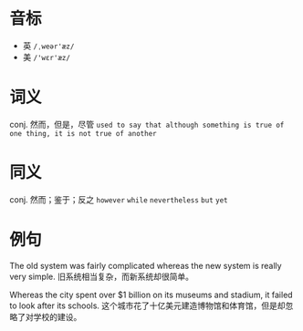 # 音标

- 英 `/ˌweər'æz/`
- 美 `/'wɛr'æz/`

# 词义

conj. 然而，但是，尽管
`used to say that although something is true of one thing, it is not true of another`

# 同义

conj. 然而；鉴于；反之
`however` `while` `nevertheless` `but` `yet`

# 例句

The old system was fairly complicated whereas the new system is really very simple.
旧系统相当复杂，而新系统却很简单。

Whereas the city spent over $1 billion on its museums and stadium, it failed to look after its schools.
这个城市花了十亿美元建造博物馆和体育馆，但是却忽略了对学校的建设。


